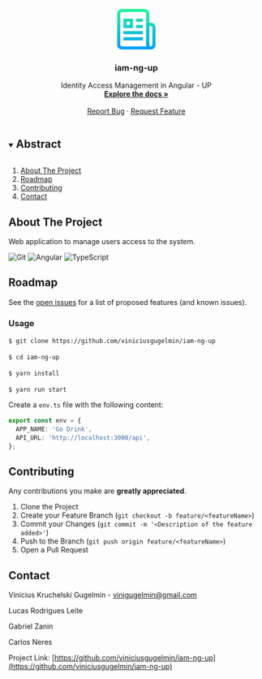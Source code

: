 <p align="center">
  <a href="https://github.com/viniciusgugelmin/iam-ng-up">
    <img src="info/readme.png" alt="readme-logo" width="80" height="80">
  </a>

  <h3 align="center">
    iam-ng-up
  </h3>
  <p align="center">
    Identity Access Management in Angular - UP
    <br />
    <a href="https://github.com/viniciusgugelmin/iam-ng-up"><strong>Explore the docs »</strong></a>
    <br />
    <br />
    <a href="https://github.com/viniciusgugelmin/iam-ng-up/issues">Report Bug</a>
    ·
    <a href="https://github.com/viniciusgugelmin/iam-ng-up/issues">Request Feature</a>
  </p>
</p>

<details open="open">
  <summary><h2 style="display: inline-block">Abstract</h2></summary>
  <ol>
    <li>
      <a href="#about-the-project">About The Project</a>
    </li>
    <li><a href="#roadmap">Roadmap</a></li>
    <li><a href="#contributing">Contributing</a></li>
    <li><a href="#contact">Contact</a></li>
  </ol>
</details>

## About The Project

Web application to manage users access to the system.

![Git](https://img.shields.io/badge/git-%23F05033.svg?style=for-the-badge&logo=git&logoColor=white)
![Angular](https://img.shields.io/badge/Angular-DD0031?style=for-the-badge&logo=angular&logoColor=white)
![TypeScript](https://img.shields.io/badge/TypeScript-007ACC?style=for-the-badge&logo=typescript&logoColor=white)

## Roadmap

See the [open issues](https://github.com/viniciusgugelmin/iam-ng-up/issues) for a list of proposed features (and known
issues).

### Usage

```
$ git clone https://github.com/viniciusgugelmin/iam-ng-up

$ cd iam-ng-up

$ yarn install

$ yarn run start
```

Create a `env.ts` file with the following content:

```ts
export const env = {
  APP_NAME: 'Go Drink',
  API_URL: 'http://localhost:3000/api',
};
```

## Contributing

Any contributions you make are **greatly appreciated**.

1. Clone the Project
2. Create your Feature Branch (`git checkout -b feature/<featureName>`)
3. Commit your Changes (`git commit -m '<Description of the feature added>'`)
4. Push to the Branch (`git push origin feature/<featureName>`)
5. Open a Pull Request

## Contact

Vinícius Kruchelski Gugelmin - vinigugelmin@gmail.com

Lucas Rodrigues Leite

Gabriel Zanin

Carlos Neres

Project Link: [https://github.com/viniciusgugelmin/iam-ng-up](https://github.com/viniciusgugelmin/iam-ng-up)
